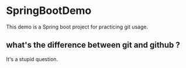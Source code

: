# SpringBootDemo
This demo is a Spring boot project for practicing git usage.

## what's the difference between git and github ?
It's a stupid question.